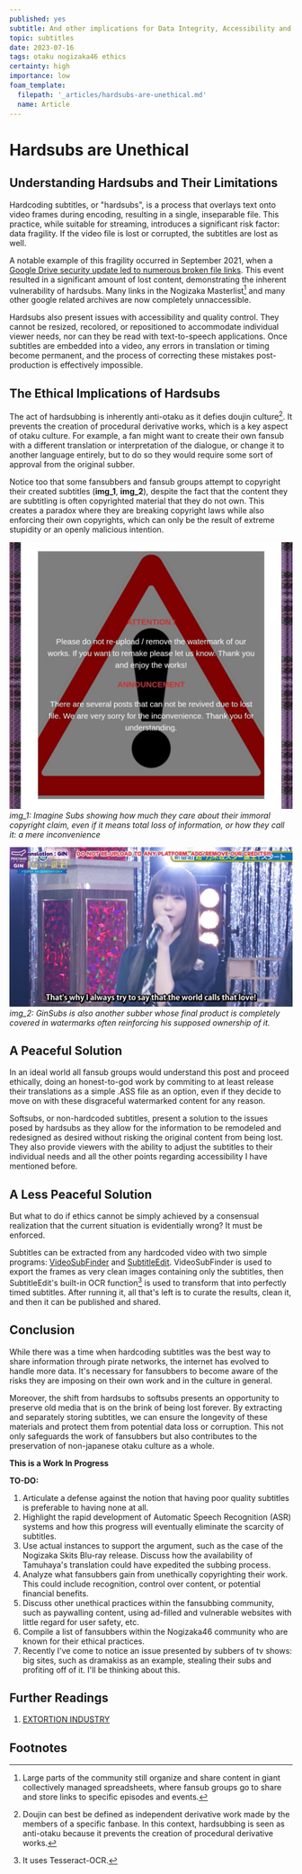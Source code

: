 ```yaml
---
published: yes
subtitle: And other implications for Data Integrity, Accessibility and QC.
topic: subtitles
date: 2023-07-16
tags: otaku nogizaka46 ethics
certainty: high
importance: low
foam_template:
  filepath: '_articles/hardsubs-are-unethical.md'
  name: Article
---
```


# Hardsubs are Unethical

## Understanding Hardsubs and Their Limitations


Hardcoding subtitles, or "hardsubs", is a process that overlays text onto video frames during encoding, resulting in a single, inseparable file. This practice, while suitable for streaming, introduces a significant risk factor: data fragility. If the video file is lost or corrupted, the subtitles are lost as well. 

A notable example of this fragility occurred in September 2021, when a [Google Drive security update led to numerous broken file links](https://support.google.com/drive/answer/10729743?hl=en). This event resulted in a significant amount of lost content, demonstrating the inherent vulnerability of hardsubs. Many links in the Nogizaka Masterlist[^1] and many other google related archives are now completely unnaccessible.

Hardsubs also present issues with accessibility and quality control. They cannot be resized, recolored, or repositioned to accommodate individual viewer needs, nor can they be read with text-to-speech applications. Once subtitles are embedded into a video, any errors in translation or timing become permanent, and the process of correcting these mistakes post-production is effectively impossible.

## The Ethical Implications of Hardsubs

The act of hardsubbing is inherently anti-otaku as it defies doujin culture[^2]. It prevents the creation of procedural derivative works, which is a key aspect of otaku culture. For example, a fan might want to create their own fansub with a different translation or interpretation of the dialogue, or change it to another language entirely, but to do so they would require some sort of approval from the original subber. 

Notice too that some fansubbers and fansub groups attempt to copyright their created subtitles (__img_1__, __img_2__), despite the fact that the content they are subtitling is often copyrighted material that they do not own. This creates a paradox where they are breaking copyright laws while also enforcing their own copyrights, which can only be the result of extreme stupidity or an openly malicious intention.

![](../images/imagine_hypocrisy.png)
*img_1: Imagine Subs showing how much they care about their immoral copyright claim, even if it means total loss of information, or how they call it: a mere inconvenience*

![](../images/gin_hypocrisy.png)
*img_2: GinSubs is also another subber whose final product is completely covered in watermarks often reinforcing his supposed ownership of it.*

## A Peaceful Solution

In an ideal world all fansub groups would understand this post and proceed ethically, doing an honest-to-god work by commiting to at least release their translations as a simple .ASS file as an option, even if they decide to move on with these disgraceful watermarked content for any reason.

Softsubs, or non-hardcoded subtitles, present a solution to the issues posed by hardsubs as they allow for the information to be remodeled and redesigned as desired without risking the original content from being lost. They also provide viewers with the ability to adjust the subtitles to their individual needs and all the other points regarding accessibility I have mentioned before.

## A Less Peaceful Solution

But what to do if ethics cannot be simply achieved by a consensual realization that the current situation is evidentially wrong? It must be enforced.

Subtitles can be extracted from any hardcoded video with two simple programs: [VideoSubFinder](https://sourceforge.net/projects/videosubfinder/) and [SubtitleEdit](https://www.nikse.dk/subtitleedit). VideoSubFinder is used to export the frames as very clean images containing only the subtitles, then SubtitleEdit's built-in OCR function[^3] is used to transform that into perfectly timed subtitles. After running it, all that's left is to curate the results, clean it, and then it can be published and shared.

## Conclusion

While there was a time when hardcoding subtitles was the best way to share information through pirate networks, the internet has evolved to handle more data. It's necessary for fansubbers to become aware of the risks they are imposing on their own work and in the culture in general. 

Moreover, the shift from hardsubs to softsubs presents an opportunity to preserve old media that is on the brink of being lost forever. By extracting and separately storing subtitles, we can ensure the longevity of these materials and protect them from potential data loss or corruption. This not only safeguards the work of fansubbers but also contributes to the preservation of non-japanese otaku culture as a whole.

**This is a Work In Progress**

**TO-DO:**

1. Articulate a defense against the notion that having poor quality subtitles is preferable to having none at all.
2. Highlight the rapid development of Automatic Speech Recognition (ASR) systems and how this progress will eventually eliminate the scarcity of subtitles. 
3. Use actual instances to support the argument, such as the case of the Nogizaka Skits Blu-ray release. Discuss how the availability of Tamuhaya's translation could have expedited the subbing process.
4. Analyze what fansubbers gain from unethically copyrighting their work. This could include recognition, control over content, or potential financial benefits.
5. Discuss other unethical practices within the fansubbing community, such as paywalling content, using ad-filled and vulnerable websites with little regard for user safety, etc.
6. Compile a list of fansubbers within the Nogizaka46 community who are known for their ethical practices.
7. Recently I've come to notice an issue presented by subbers of tv shows: big sites, such as dramakiss as an example, stealing their subs and profiting off of it. I'll be thinking about this.

## Further Readings

1. [EXTORTION INDUSTRY](https://extortionindustry.org/extortion)

## Footnotes

[^1]: Large parts of the community still organize and share content in giant collectively managed spreadsheets, where fansub groups go to share and store links to specific episodes and events.

[^2]: Doujin can best be defined as independent derivative work made by the members of a specific fanbase. In this context, hardsubbing is seen as anti-otaku because it prevents the creation of procedural derivative works.

[^3]: It uses Tesseract-OCR.